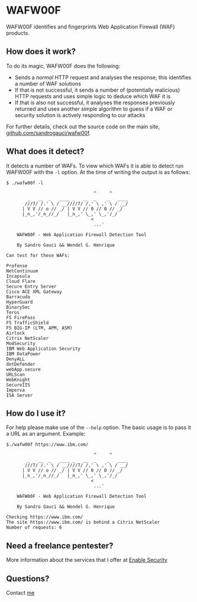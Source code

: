 # WAFW00F

WAFW00F identifies and fingerprints Web Application Firewall (WAF) products.

## How does it work?

To do its magic, WAFW00F does the following:

- Sends a _normal_ HTTP request and analyses the response; this identifies a
  number of WAF solutions
- If that is not successful, it sends a number of (potentially malicious) HTTP
  requests and uses simple logic to deduce which WAF it is
- If that is also not successful, it analyses the responses previously
  returned and uses another simple algorithm to guess if a WAF or security
  solution is actively responding to our attacks

For further details, check out the source code on the main site,
[github.com/sandrogauci/wafw00f](https://github.com/sandrogauci/wafw00f).

## What does it detect?

It detects a number of WAFs. To view which WAFs it is able to detect run
WAFW00F with the `-l` option. At the time of writing the output is as follows:

    $ ./wafw00f -l
    
                                     ^     ^
            _   __  _   ____ _   __  _    _   ____
           ///7/ /.' \ / __////7/ /,' \ ,' \ / __/
          | V V // o // _/ | V V // 0 // 0 // _/
          |_n_,'/_n_//_/   |_n_,' \_,' \_,'/_/
                                    <
                                     ...'
                                     
        WAFW00F - Web Application Firewall Detection Tool
        
        By Sandro Gauci && Wendel G. Henrique
        
    Can test for these WAFs:
    
    Profense
    NetContinuum
    Incapsula
    Cloud Flare
    Secure Entry Server
    Cisco ACE XML Gateway
    Barracuda
    HyperGuard
    BinarySec
    Teros
    F5 FirePass
    F5 TrafficShield
    F5 BIG-IP (LTM, APM, ASM)
    Airlock
    Citrix NetScaler
    ModSecurity
    IBM Web Application Security
    IBM DataPower
    DenyALL
    dotDefender
    webApp.secure
    URLScan
    WebKnight
    SecureIIS
    Imperva
    ISA Server
    


## How do I use it?

For help please make use of the `--help` option. The basic usage is to pass it
a URL as an argument. Example:

    $./wafw00f https://www.ibm.com/
    
                                     ^     ^
            _   __  _   ____ _   __  _    _   ____
           ///7/ /.' \ / __////7/ /,' \ ,' \ / __/
          | V V // o // _/ | V V // 0 // 0 // _/
          |_n_,'/_n_//_/   |_n_,' \_,' \_,'/_/
                                    <
                                     ...'
                                     
        WAFW00F - Web Application Firewall Detection Tool
        
        By Sandro Gauci && Wendel G. Henrique
        
    Checking https://www.ibm.com/
    The site https://www.ibm.com/ is behind a Citrix NetScaler
    Number of requests: 6
    

## Need a freelance pentester?

More information about the services that I offer at [Enable Security](http://enablesecurity.com/)

## Questions?

Contact [me](mailto:sandro@enablesecurity.com)


